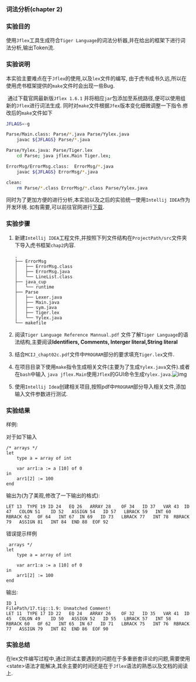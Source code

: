 ### 词法分析(chapter 2)

### 实验目的

​	使用`Jflex`工具生成符合`Tiger Language`的词法分析器,并在给出的框架下进行词法分析,输出Token流.

### 实验说明

​	本实验主要难点在于`Jflex`的使用,以及`lex`文件的编写, 由于虎书成书久远,所以在使用虎书框架提供的`make`文件时会出现一些Bug. 

​	通过下载官网最新版`Jflex 1.6.1` 并将相应`jar`包添加至系统路径,便可以使用组新的`Jflex`进行词法生成. 同时对`make`文件根据`Jfex`版本变化细微调整一下指令.修改后的`make`文件如下

``` sh
JFLAGS=-g

Parse/Main.class: Parse/*.java Parse/Yylex.java
	javac ${JFLAGS} Parse/*.java

Parse/Yylex.java: Parse/Tiger.lex
	cd Parse; java jflex.Main Tiger.lex;

ErrorMsg/ErrorMsg.class:  ErrorMsg/*.java
	javac ${JFLAGS} ErrorMsg/*.java

clean:
	rm Parse/*.class ErrorMsg/*.class Parse/Yylex.java
```

​	同时为了更加方便的进行分析,本实验以及之后的实验统一使用`Intellij IDEA`作为开发环境. 如有需要,可以前往官网进行[下载](https://www.jetbrains.com/idea/).

### 实验步骤

1. 新建`Intellij IDEA`工程文件,并按照下列文件结构在`ProjectPath/src`文件夹下导入虎书框架`chap2`内容.

   ```
   .
   ├── ErrorMsg
   │   ├── ErrorMsg.class
   │   ├── ErrorMsg.java
   │   └── LineList.class
   ├── java_cup
   │   └── runtime
   ├── Parse
   │   ├── Lexer.java
   │   ├── Main.java
   │   ├── sym.java
   │   ├── Tiger.lex
   │   └── Yylex.java
   └── makefile
   ```

2. 阅读`Tiger Language Reference Mannual.pdf` 文件了解`Tiger Language`的语法结构,主要阅读**Identifiers, Comments, Interger literal,String literal**

3. 结合`MCIJ_chapt02c.pdf`文件中`PROGRAM`部分的要求填充`Tiger.lex`文件.

4. 在项目目录下使用`make`指令生成相关文件(主要为了生成`Yylex.java`文件).或者在`bash`中输入 `java jflex.Main`使用`Jflex`的GUI命令生成`Yylex.java`.![img](file:///home/emile/Documents/Github/TigerCompiler/Document/Resource/1.jpg?lastModify=1480255054)

5. 使用`Intellij Idea`创建相关项目,按照pdf中`PROGRAM`部分导入相关文件,添加输入文件参数进行测试.

### 实验结果

样例:

对于如下输入

```
/* arrays */
let 
	type a = array of int

	var arr1:a := a [10] of 0
in
	arr1[2] := 100
end
```

输出为(为了美观,修改了一下输出的格式):

```
LET 13	TYPE 19	ID 24	EQ 26	ARRAY 28	OF 34	ID 37	VAR 43	ID 47	COLON 51	ID 52	ASSIGN 54	ID 57	LBRACK 59	INT 60	RBRACK 62	OF 64	INT 67	IN 69	ID 73	LBRACK 77	INT 78	RBRACK 79	ASSIGN 81	INT 84	END 88	EOF 92	
```

错误提示样例

```
 arrays */
let 
	type a = array of int

	var arr1:a := a [10] of 0
in
	arr1[2] := 100
end
```

输出:

```
ID 1	
FilePath/17.tig::1.9: Unmatched Comment!
LET 11	TYPE 17	ID 22	EQ 24	ARRAY 26	OF 32	ID 35	VAR 41	ID 45	COLON 49	ID 50	ASSIGN 52	ID 55	LBRACK 57	INT 58	RBRACK 60	OF 62	INT 65	IN 67	ID 71	LBRACK 75	INT 76	RBRACK 77	ASSIGN 79	INT 82	END 86	EOF 90	

```

### 实验总结

在lex文件编写过程中,通过测试主要遇到的问题在于多重嵌套评论的问题,需要使用\<state\>语法才能解决,其余主要的时间还是在于`Jflex`语法的熟悉以及文档的阅读上.